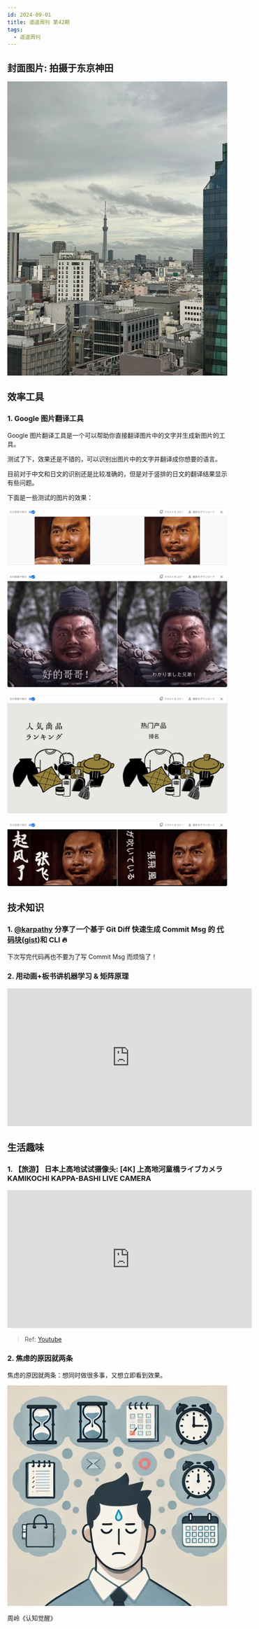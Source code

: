 ```yaml
---
id: 2024-09-01
title: 遥遥周刊 第42期
tags:
  - 遥遥周刊
---
```


## 封面图片: 拍摄于东京神田

![img](cover.jpg)

## 效率工具

### 1. Google 图片翻译工具

Google 图片翻译工具是一个可以帮助你直接翻译图片中的文字并生成新图片的工具。

测试了下，效果还是不错的，可以识别出图片中的文字并翻译成你想要的语言。

目前对于中文和日文的识别还是比较准确的，但是对于竖排的日文的翻译结果显示有些问题。

下面是一些测试的图片的效果：

![img](translate.google.com_sample3.png)

![img](translate.google.com_sample2.png)

![img](translate.google.com_sample4.png)

![img](translate.google.com_sample1.png)

## 技术知识

### 1. [@karpathy](https://x.com/karpathy) 分享了一个基于 Git Diff 快速生成 Commit Msg 的 [代码块(gist)](https://gist.github.com/karpathy/1dd0294ef9567971c1e4348a90d69285)和 CLI 🔥

下次写完代码再也不要为了写 Commit Msg 而烦恼了！

### 2. 用动画+板书讲机器学习 & 矩阵原理

<iframe width="560" height="315" src="https://www.youtube.com/embed/gXbThCXjZFM?si=p82MMuRc8tzTxDrf" title="YouTube video player" frameborder="0" allow="accelerometer; autoplay; clipboard-write; encrypted-media; gyroscope; picture-in-picture; web-share" referrerpolicy="strict-origin-when-cross-origin" allowfullscreen></iframe>

## 生活趣味

### 1. 【旅游】 日本上高地试试摄像头: [4K] 上高地河童橋ライブカメラ KAMIKOCHI KAPPA-BASHI LIVE CAMERA

<iframe width="560" height="315" src="https://www.youtube.com/embed/Iv2VUE_UhRQ?si=5550nu1lHxh2Ibzd" title="YouTube video player" frameborder="0" allow="accelerometer; autoplay; clipboard-write; encrypted-media; gyroscope; picture-in-picture; web-share" referrerpolicy="strict-origin-when-cross-origin" allowfullscreen></iframe>

> Ref: [Youtube](https://www.youtube.com/watch?v=Iv2VUE_UhRQ)

### 2. 焦虑的原因就两条

焦虑的原因就两条：想同时做很多事，又想立即看到效果。

![img](焦虑的原因就两条.webp)

周岭《认知觉醒》
